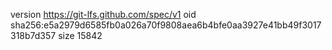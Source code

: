 version https://git-lfs.github.com/spec/v1
oid sha256:e5a2979d6585fb0a026a70f9808aea6b4bfe0aa3927e41bb49f3017318b7d357
size 15842
